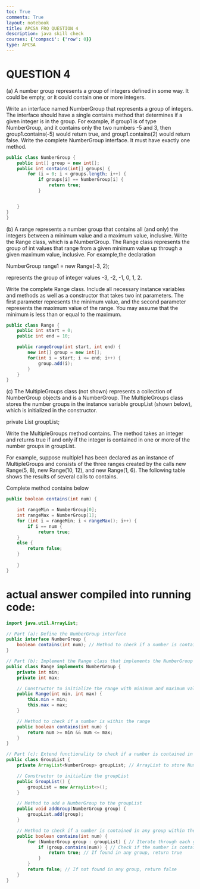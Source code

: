 ```yaml
---
toc: True
comments: True
layout: notebook
title: APCSA FRQ QUESTION 4
description: java skill check
courses: {'compsci': {'row': 0}}
type: APCSA
---
```


# QUESTION 4

(a) A number group represents a group of integers defined in some way. It could be empty, or it could contain one or more integers.

Write an interface named NumberGroup that represents a group of integers. The interface should have a single contains method that determines if a given integer is in the group. For example, if group1 is of type NumberGroup, and it contains only the two numbers -5 and 3, then group1.contains(-5) would return true, and group1.contains(2) would return false.
Write the complete NumberGroup interface. It must have exactly one method.


```Java
public class NumberGroup {
    public int[] group = new int[];
    public int contains(int[] groups) {
        for (i = 0; i < groups.length; i++) {
            if groups[i] == NumberGroup[i] {
                return true;
            }


    }
}
}
```

(b) A range represents a number group that contains all (and only) the integers between a minimum value and a maximum value, inclusive.
Write the Range class, which is a NumberGroup. The Range class represents the group of int values that range from a given minimum value up through a given maximum value, inclusive. For example,the declaration

NumberGroup range1 = new Range(-3, 2);

represents the group of integer values -3, -2, -1, 0, 1, 2.

Write the complete Range class. Include all necessary instance variables and methods as well as a constructor that takes two int parameters. The first parameter represents the minimum value, and the second parameter represents the maximum value of the range. You may assume that the minimum is less than or equal to the maximum.


```Java
public class Range {
    public int start = 0;
    public int end = 10;

    public rangeGroup(int start, int end) {
        new int[] group = new int[];
        for(int i = start; i <= end; i++) {
            group.add(i);
        }
    }
}
```

(c) The MultipleGroups class (not shown) represents a collection of NumberGroup objects and is a NumberGroup. The MultipleGroups class stores the number groups in the instance variable groupList (shown below), which is initialized in the constructor.

private List<NumberGroup> groupList;

Write the MultipleGroups method contains. The method takes an integer and returns true if and only if the integer is contained in one or more of the number groups in groupList.

For example, suppose multiple1 has been declared as an instance of MultipleGroups and consists of the three ranges created by the calls new Range(5, 8), new Range(10, 12), and new Range(1, 6). The following table shows the results of several calls to contains.

Complete method contains below



```Java
public boolean contains(int num) {

    int rangeMin = NumberGroup[0];
    int rangeMax = NumberGroup[1];
    for (int i = rangeMin; i < rangeMax(); i++) {
        if i == num {
            return true;
    }
    else {
        return false;
    }
    
    }
}
```

# actual answer compiled into running code:


```Java
import java.util.ArrayList;

// Part (a): Define the NumberGroup interface
public interface NumberGroup {
    boolean contains(int num); // Method to check if a number is contained within the group
}

// Part (b): Implement the Range class that implements the NumberGroup interface
public class Range implements NumberGroup {
    private int min;
    private int max;

    // Constructor to initialize the range with minimum and maximum values
    public Range(int min, int max) {
        this.min = min;
        this.max = max;
    }

    // Method to check if a number is within the range
    public boolean contains(int num) {
        return num >= min && num <= max;
    }
}

// Part (c): Extend functionality to check if a number is contained in any group in a list of groups
public class GroupList {
    private ArrayList<NumberGroup> groupList; // ArrayList to store NumberGroup objects

    // Constructor to initialize the groupList
    public GroupList() {
        groupList = new ArrayList<>();
    }

    // Method to add a NumberGroup to the groupList
    public void addGroup(NumberGroup group) {
        groupList.add(group);
    }

    // Method to check if a number is contained in any group within the groupList
    public boolean contains(int num) {
        for (NumberGroup group : groupList) { // Iterate through each group in the list
            if (group.contains(num)) { // Check if the number is contained in the current group
                return true; // If found in any group, return true
            }
        }
        return false; // If not found in any group, return false
    }
}

```
